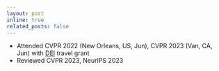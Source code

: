 ```yaml
---
layout: post
inline: true
related_posts: false
---
```

- Attended CVPR 2022 (New Orleans, US, Jun), CVPR 2023 (Van, CA, Jun) with [DEI](https://cvpr2023.thecvf.com/public/DiversityInclusion) travel grant
- Reviewed CVPR 2023, NeurIPS 2023
